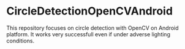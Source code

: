 # CircleDetectionOpenCVAndroid
This repository focuses on circle detection with OpenCV on Android platform. It works very successfull even if under adverse lighting conditions.
